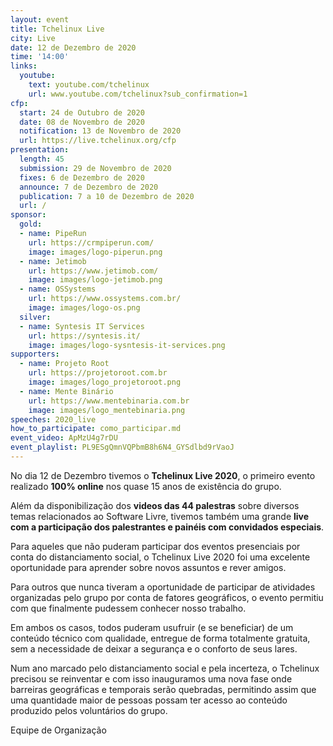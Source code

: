 ```yaml
---
layout: event
title: Tchelinux Live
city: Live
date: 12 de Dezembro de 2020
time: '14:00'
links:
  youtube:
    text: youtube.com/tchelinux
    url: www.youtube.com/tchelinux?sub_confirmation=1
cfp:
  start: 24 de Outubro de 2020
  date: 08 de Novembro de 2020
  notification: 13 de Novembro de 2020
  url: https://live.tchelinux.org/cfp
presentation:
  length: 45
  submission: 29 de Novembro de 2020
  fixes: 6 de Dezembro de 2020
  announce: 7 de Dezembro de 2020
  publication: 7 a 10 de Dezembro de 2020
  url: /
sponsor:
  gold:
  - name: PipeRun
    url: https://crmpiperun.com/
    image: images/logo-piperun.png
  - name: Jetimob
    url: https://www.jetimob.com/
    image: images/logo-jetimob.png
  - name: OSSystems
    url: https://www.ossystems.com.br/
    image: images/logo-os.png
  silver:
  - name: Syntesis IT Services
    url: https://syntesis.it/
    image: images/logo-sysntesis-it-services.png
supporters:
  - name: Projeto Root
    url: https://projetoroot.com.br
    image: images/logo_projetoroot.png
  - name: Mente Binário
    url: https://www.mentebinaria.com.br
    image: images/logo_mentebinaria.png
speeches: 2020_live
how_to_participate: como_participar.md
event_video: ApMzU4g7rDU
event_playlist: PL9ESgQmnVQPbmB8h6N4_GYSdlbd9rVaoJ
---
```


No dia 12 de Dezembro tivemos o **Tchelinux Live 2020**, o primeiro evento
realizado **100% online** nos quase 15 anos de existência do grupo.

Além da disponibilização dos **videos das 44 palestras** sobre diversos
temas relacionados ao Software Livre, tivemos também uma grande **live com
a participação dos palestrantes e painéis com convidados especiais**.

Para aqueles que não puderam participar dos eventos presenciais por conta
do distanciamento social, o Tchelinux Live 2020 foi uma excelente
oportunidade para aprender sobre novos assuntos e rever amigos.

Para outros que nunca tiveram a oportunidade de participar de atividades
organizadas pelo grupo por conta de fatores geográficos, o evento permitiu
com que finalmente pudessem conhecer nosso trabalho.

Em ambos os casos, todos puderam usufruir (e se beneficiar) de um conteúdo
técnico com qualidade, entregue de forma totalmente gratuita, sem a
necessidade de deixar a segurança e o conforto de seus lares.

Num ano marcado pelo distanciamento social e pela incerteza, o Tchelinux
precisou se reinventar e com isso inauguramos uma nova fase onde
barreiras geográficas e temporais serão quebradas, permitindo assim que
uma quantidade maior de pessoas possam ter acesso ao conteúdo produzido
pelos voluntários do grupo.

Equipe de Organização
